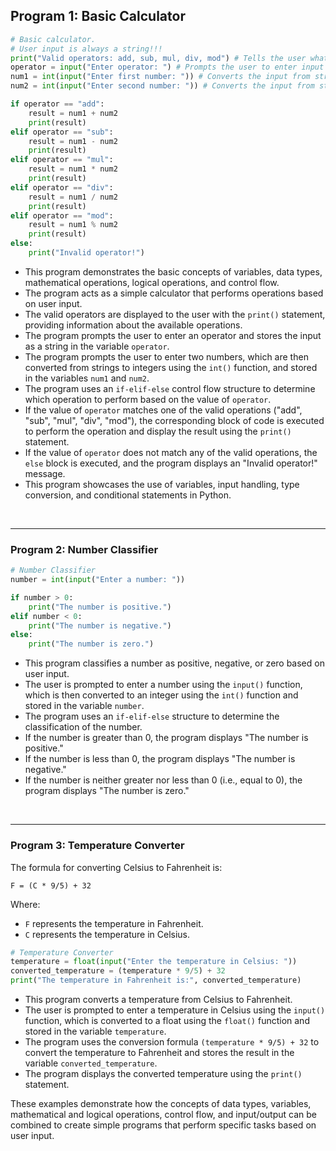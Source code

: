 ## Program 1: Basic Calculator

```python
# Basic calculator.
# User input is always a string!!!
print("Valid operators: add, sub, mul, div, mod") # Tells the user what valid operations our calculator can do.
operator = input("Enter operator: ") # Prompts the user to enter input and stores it in the variable 'operator'.
num1 = int(input("Enter first number: ")) # Converts the input from string to an integer.
num2 = int(input("Enter second number: ")) # Converts the input from string to an integer.

if operator == "add":
    result = num1 + num2
    print(result)
elif operator == "sub":
    result = num1 - num2
    print(result)
elif operator == "mul":
    result = num1 * num2
    print(result)
elif operator == "div":
    result = num1 / num2
    print(result)
elif operator == "mod":
    result = num1 % num2
    print(result)
else:
    print("Invalid operator!")
```

- This program demonstrates the basic concepts of variables, data types, mathematical operations, logical operations, and control flow.
- The program acts as a simple calculator that performs operations based on user input.
- The valid operators are displayed to the user with the `print()` statement, providing information about the available operations.
- The program prompts the user to enter an operator and stores the input as a string in the variable `operator`.
- The program prompts the user to enter two numbers, which are then converted from strings to integers using the `int()` function, and stored in the variables `num1` and `num2`.
- The program uses an `if-elif-else` control flow structure to determine which operation to perform based on the value of `operator`.
- If the value of `operator` matches one of the valid operations ("add", "sub", "mul", "div", "mod"), the corresponding block of code is executed to perform the operation and display the result using the `print()` statement.
- If the value of `operator` does not match any of the valid operations, the `else` block is executed, and the program displays an "Invalid operator!" message.
- This program showcases the use of variables, input handling, type conversion, and conditional statements in Python.

<br>
<hr>

### Program 2: Number Classifier

```python
# Number Classifier
number = int(input("Enter a number: "))

if number > 0:
    print("The number is positive.")
elif number < 0:
    print("The number is negative.")
else:
    print("The number is zero.")
```

- This program classifies a number as positive, negative, or zero based on user input.
- The user is prompted to enter a number using the `input()` function, which is then converted to an integer using the `int()` function and stored in the variable `number`.
- The program uses an `if-elif-else` structure to determine the classification of the number.
- If the number is greater than 0, the program displays "The number is positive."
- If the number is less than 0, the program displays "The number is negative."
- If the number is neither greater nor less than 0 (i.e., equal to 0), the program displays "The number is zero."

<br>
<hr>

### Program 3: Temperature Converter

The formula for converting Celsius to Fahrenheit is:

```
F = (C * 9/5) + 32
```

Where:
- `F` represents the temperature in Fahrenheit.
- `C` represents the temperature in Celsius.

```python
# Temperature Converter
temperature = float(input("Enter the temperature in Celsius: "))
converted_temperature = (temperature * 9/5) + 32
print("The temperature in Fahrenheit is:", converted_temperature)
```

- This program converts a temperature from Celsius to Fahrenheit.
- The user is prompted to enter a temperature in Celsius using the `input()` function, which is converted to a float using the `float()` function and stored in the variable `temperature`.
- The program uses the conversion formula `(temperature * 9/5) + 32` to convert the temperature to Fahrenheit and stores the result in the variable `converted_temperature`.
- The program displays the converted temperature using the `print()` statement.

These examples demonstrate how the concepts of data types, variables, mathematical and logical operations, control flow, and input/output can be combined to create simple programs that perform specific tasks based on user input.

